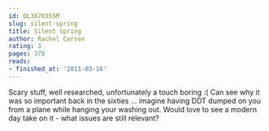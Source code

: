 ```yaml
---
id: OL3670355M
slug: silent-spring
title: Silent spring
author: Rachel Carson
rating: 3
pages: 378
reads:
- finished_at: '2011-03-16'
---
```

Scary stuff, well researched, unfortunately a touch boring :( Can see why it was so important back in the sixties ... imagine having DDT dumped on you from a plane while hanging your washing out. Would love to see a modern day take on it - what issues are still relevant?
